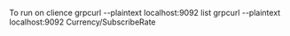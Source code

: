 To run on clience
grpcurl --plaintext localhost:9092 list
grpcurl --plaintext localhost:9092 Currency/SubscribeRate